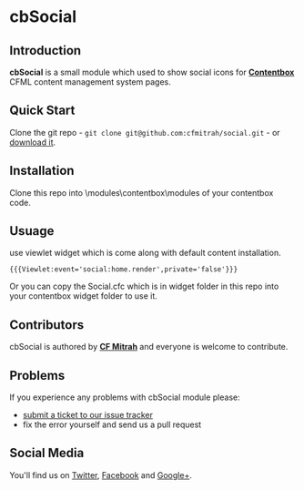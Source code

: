 # **cbSocial**

## **Introduction**

**cbSocial** is a small module which used to show social icons for **[Contentbox](http://gocontentbox.org)** CFML content management system pages. 

## **Quick Start**

Clone the git repo - `git clone git@github.com:cfmitrah/social.git` - or [download it](https://github.com/cfmitrah/Social/zipball/master).

## **Installation**

Clone this repo into \modules\contentbox\modules of your contentbox code.

## **Usuage**

use viewlet widget which is come along with default content installation.

`{{{Viewlet:event='social:home.render',private='false'}}}`

Or you can copy the Social.cfc which is in widget folder in this repo into your contentbox widget folder to use it.

## **Contributors**

cbSocial is authored by **[CF Mitrah](http://MitrahSoft.com/)** and everyone is welcome to contribute. 

## **Problems**

If you experience any problems with cbSocial module please:

* [submit a ticket to our issue tracker](https://github.com/cfmitrah/Social/issues)
* fix the error yourself and send us a pull request

## **Social Media**

You'll find us on [Twitter](https://twitter.com/#!/MitrahSoft), [Facebook](http://www.facebook.com/MitrahSoft) and [Google+](https://plus.google.com/106527713304113857789).

